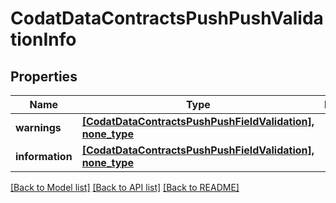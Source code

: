 # CodatDataContractsPushPushValidationInfo


## Properties
Name | Type | Description | Notes
------------ | ------------- | ------------- | -------------
**warnings** | [**[CodatDataContractsPushPushFieldValidation], none_type**](CodatDataContractsPushPushFieldValidation.md) |  | [optional] 
**information** | [**[CodatDataContractsPushPushFieldValidation], none_type**](CodatDataContractsPushPushFieldValidation.md) |  | [optional] 

[[Back to Model list]](../README.md#documentation-for-models) [[Back to API list]](../README.md#documentation-for-api-endpoints) [[Back to README]](../README.md)


